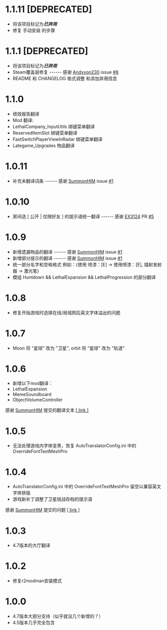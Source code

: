 # 1.1.11 [DEPRECATED]
- 将该项目标记为***已弃用***
- 修复 手动安装 的步骤

# 1.1.1 [DEPRECATED]
- 将该项目标记为***已弃用***
- Steam覆盖层修复 ------ 感谢 [Andyvon230](https://github.com/Andyvon230) issue [#8](https://github.com/HK417KEN/Lethal_Company_Simplified_Chinese_Localization/issues/8)
- README 和 CHANGELOG 格式调整 和添加弃用信息

# 1.1.0
- 绩效报告翻译
- Mod 翻译:
 - LethalCompany_InputUtils 绑键菜单翻译
 - ReservedItemSlot 绑键菜单翻译
 - FastSwitchPlayerViewInRadar 绑键菜单翻译
 - Lategame_Upgrades 物品翻译

# 1.0.11
- 补充未翻译词条 ------ 感谢 [SummonHIM](https://github.com/SummonHIM) issue [#1](https://github.com/HK417KEN/Lethal_Company_Simplified_Chinese_Localization/issues/1)

# 1.0.10
- 房间选 \[ 公开 | 仅限好友 \] 的提示语统一翻译 ------ 感谢 [EX3124](https://github.com/EX3124) PR [#5](https://github.com/HK417KEN/Lethal_Company_Simplified_Chinese_Localization/pull/5)

# 1.0.9
- 新增遗漏物品的翻译 ------ 感谢 [SummonHIM](https://github.com/SummonHIM) issue [#1](https://github.com/HK417KEN/Lethal_Company_Simplified_Chinese_Localization/issues/1)
- 新增部分提示的翻译 ------ 感谢 [SummonHIM](https://github.com/SummonHIM) issue [#1](https://github.com/HK417KEN/Lethal_Company_Simplified_Chinese_Localization/issues/1)
- 统一部分名字和空格格式 例如：{使用 喷漆：[E] -> 使用喷漆：[E], 镭射发射器 -> 激光笔}
- 模组 Huntdown && LethalExpansion && LethalProgression 的部分翻译

# 1.0.8
- 修复开始游戏时选择在线/局域网后英文字体溢出的问题

# 1.0.7
- Moon 将 "星球" 改为 "卫星", orbit 将 "星球" 改为 "轨道"

# 1.0.6
- 新增以下mod翻译：
 - LethalExpansion
 - MemeSoundboard
 - ObjectVolumeController

感谢 [SummonHIM](https://github.com/SummonHIM) 提交的翻译文本 [\[ link \]](https://github.com/HK417KEN/Lethal_Company_Simplified_Chinese_Localization/issues/1)

# 1.0.5
- 无法处理游戏内字体变黑，恢复 AutoTranslatorConfig.ini 中的 OverrideFontTextMeshPro

# 1.0.4
- AutoTranslatorConfig.ini 中的 OverrideFontTextMeshPro 留空以兼容英文字体排版
- 游戏新补丁调整了卫星挑战存档的提示语

感谢 [SummonHIM](https://github.com/SummonHIM) 提交的问题 [\[ link \]](https://github.com/HK417KEN/Lethal_Company_Simplified_Chinese_Localization/issues/1)

# 1.0.3
- 4.7版本的大厅翻译

# 1.0.2
- 修复r2modman安装模式

# 1.0.0
- 4.7版本大部分支持（似乎就没几个新增的？）
- 4.5版本几乎完全包含

